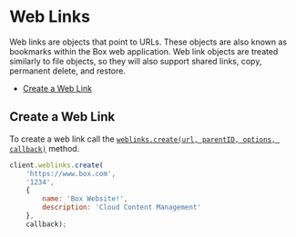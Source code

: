 Web Links
=========

Web links are objects that point to URLs. These objects are also known as bookmarks within the Box web application.
Web link objects are treated similarly to file objects, so they will also support shared links, copy, permanent delete,
and restore.

* [Create a Web Link](#create-a-web-link)

Create a Web Link
-----------------

To create a web link call the [`weblinks.create(url, parentID, options, callback)`](http://opensource.box.com/box-node-sdk/Weblinks.html#create)
method.

```js
client.weblinks.create(
	'https://www.box.com',
	'1234',
	{
		name: 'Box Website!',
		description: 'Cloud Content Management'
	},
	callback);
```
